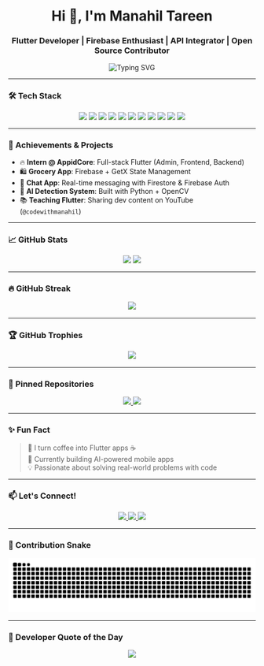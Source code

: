 <h1 align="center">Hi 👋, I'm Manahil Tareen</h1>
<h3 align="center">Flutter Developer | Firebase Enthusiast | API Integrator | Open Source Contributor</h3>

<p align="center">
  <img src="https://readme-typing-svg.demolab.com?font=Fira+Code&size=22&pause=1000&center=true&vCenter=true&width=440&lines=BS+CS+Student+%F0%9F%93%9D;Flutter+Developer+%F0%9F%93%B1;Firebase+%7C+REST+API+%7C+GetX+BLoC;Learning+AI+%7C+Python+%7C+Backend" alt="Typing SVG" />
</p>

---

### 🛠️ Tech Stack

<p align="center">
  <img src="https://img.shields.io/badge/Dart-0175C2?style=for-the-badge&logo=dart&logoColor=white" />
  <img src="https://img.shields.io/badge/Flutter-02569B?style=for-the-badge&logo=flutter&logoColor=white" />
  <img src="https://img.shields.io/badge/Firebase-FFCA28?style=for-the-badge&logo=firebase&logoColor=black" />
  <img src="https://img.shields.io/badge/GetX-7B1FA2?style=for-the-badge&logo=flutter&logoColor=white" />
  <img src="https://img.shields.io/badge/BLoC-3981F4?style=for-the-badge&logo=bloc&logoColor=white" />
  <img src="https://img.shields.io/badge/SQLite-003B57?style=for-the-badge&logo=sqlite&logoColor=white" />
  <img src="https://img.shields.io/badge/Python-3776AB?style=for-the-badge&logo=python&logoColor=white" />
  <img src="https://img.shields.io/badge/C++-00599C?style=for-the-badge&logo=c%2B%2B&logoColor=white" />
  <img src="https://img.shields.io/badge/Postman-FF6C37?style=for-the-badge&logo=postman&logoColor=white" />
  <img src="https://img.shields.io/badge/Git-F05032?style=for-the-badge&logo=git&logoColor=white" />
  <img src="https://img.shields.io/badge/GitHub-181717?style=for-the-badge&logo=github&logoColor=white" />
</p>

---

### 🌟 Achievements & Projects

* 🔥 **Intern @ AppidCore**: Full-stack Flutter (Admin, Frontend, Backend)
* 🛍️ **Grocery App**: Firebase + GetX State Management
* 📲 **Chat App**: Real-time messaging with Firestore & Firebase Auth
* 🤖 **AI Detection System**: Built with Python + OpenCV
* 📚 **Teaching Flutter**: Sharing dev content on YouTube (`@codewithmanahil`)

---

### 📈 GitHub Stats

<p align="center">
  <img src="https://github-readme-stats.vercel.app/api?username=Manahiltareen&show_icons=true&theme=radical" height="170"/>
  <img src="https://github-readme-stats.vercel.app/api/top-langs/?username=Manahiltareen&layout=compact&theme=radical" height="170"/>
</p>

---

### 🔥 GitHub Streak

<p align="center">
  <img src="https://streak-stats.demolab.com?user=Manahiltareen&theme=tokyonight&hide_border=false" />
</p>

---

### 🏆 GitHub Trophies

<p align="center">
  <img src="https://github-profile-trophy.vercel.app/?username=Manahiltareen&theme=radical&column=4&no-frame=true" />
</p>

---

### 🚀 Pinned Repositories

<p align="center">
  <a href="https://github.com/Manahiltareen/portfolio_web">
    <img src="https://github-readme-stats.vercel.app/api/pin/?username=Manahiltareen&repo=portfolio_web&theme=radical" />
  </a>
  <a href="https://github.com/Manahiltareen/Grocery-App-Admin-Side">
    <img src="https://github-readme-stats.vercel.app/api/pin/?username=Manahiltareen&repo=Grocery-App-Admin-Side&theme=radical" />
  </a>
</p>

---

### ✨ Fun Fact

> 🧠 I turn coffee into Flutter apps ☕  
> 🔧 Currently building AI-powered mobile apps  
> 💡 Passionate about solving real-world problems with code

---

### 📫 Let's Connect!

<p align="center">
  <a href="https://www.linkedin.com/in/manahil-tareen-3b8870308">
    <img src="https://img.shields.io/badge/LinkedIn-blue?style=for-the-badge&logo=linkedin" />
  </a>
  <a href="mailto:manahiltareen44@example.com">
    <img src="https://img.shields.io/badge/Gmail-red?style=for-the-badge&logo=gmail&logoColor=white" />
  </a>
  <a href="https://www.instagram.com/codewithmanahil">
    <img src="https://img.shields.io/badge/Instagram-pink?style=for-the-badge&logo=instagram" />
  </a>
</p>

---

### 🐍 Contribution Snake

<p align="center">
  <img src="https://raw.githubusercontent.com/Manahiltareen/Manahiltareen/output/github-contribution-grid-snake.svg" alt="snake animation" />
</p>

---

### 💬 Developer Quote of the Day

<p align="center">
  <img src="https://readme-quote.vercel.app/api?quote=Code%20is%20like%20humor.%20When%20you%20have%20to%20explain%20it,%20it’s%20bad.&author=Cory%20House&theme=dark" />
</p>

